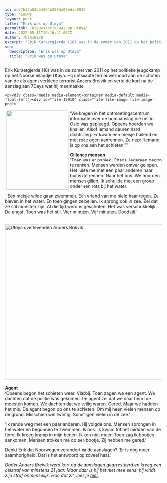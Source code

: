 ```yaml
---
id: ac57b33a52db4364b209da07edad8913
type: nieuws
layout: post
title: "Erik was op Utøya"
permalink: /nieuws/erik-was-op-utøya/
date: 2022-05-11T19:16:41.067Z
author: 7biA1WiYB
excerpt: "Erik Kursetgjerde (18) was in de zomer van 2011 op het politieke jeugdkamp op het Noorse eilandje Utøya. Hij ontsnapte ternauwernood aan de schoten van de als agent verklede terrorist Anders Breivik en vertelde kort na de aanslag aan 7Days wat hij meemaakte.  "
seo:
  description: "Erik was op Utøya"
  title: "Erik was op Utøya"
---
```

Erik Kursetgjerde (18) was in de zomer van 2011 op het politieke jeugdkamp op het Noorse eilandje Utøya. Hij ontsnapte ternauwernood aan de schoten van de als agent verklede terrorist Anders Breivik en vertelde kort na de aanslag aan 7Days wat hij meemaakte.  

    <p><div class="media media-element-container media-default media-float-left"><div id="file-17910" class="file file-image file-image-png">

        
  
  <div class="content">
    <img title="Erik Kursetgjerde " height="500" width="389" style="float: left; width: 198px; height: 255px; margin-left: 5px; margin-right: 5px;" class="media-element file-default" src="https://7dagen.netlify.app/sites/default/files/erik2.png" alt="">  </div>

  
</div>
</div>
<p>‘We kregen in het ontmoetingscentrum informatie over de bomaanslag die net in Oslo was gepleegd. Opeens hoorden we knallen. Alsof iemand deuren hard dichtsloeg. Er kwam een meisje huilend en met rode ogen aanrennen. Ze riep: “Iemand is op ons aan het schieten!”'</p>
<p><strong>Gillende mensen</strong><br>'Toen was er paniek. Chaos. Iedereen begon te rennen. Mensen werden omver gelopen. Het lukte me met een paar anderen naar buiten te rennen. Naar het bos. We hoorden mensen gillen. Ik schuilde met een groep onder een rots bij het water.</p>
<p> 'Een meisje wilde gaan zwemmen. Een vriend van me hield haar tegen. Ze bleven in het water. En toen gingen ze bellen. Ik sprong ook in zee. Zei dat ze stil moesten zijn. Al die tijd werd er geschoten. Het was verschrikkelijk. De angst. Toen was het stil. Vier minuten. Vijf minuten. Doodstil.’<br> <br><div class="media media-element-container media-default"><div id="file-17922" class="file file-image file-image-jpeg">

        
  
  <div class="content">
    <img alt="Utøya overlevenden Anders Breivik" title="Overlevenden van de aanslag op Otøya troosten elkaar  Foto EPA" height="500" width="850" class="media-element file-default" src="https://7dagen.netlify.app/sites/default/files/utoya%201.jpg">  </div>

  
</div>
</div><br><strong>Agent</strong><br>‘Opeens begon het schieten weer. Vlakbij. Toen zagen we een agent. We dachten dat de politie was gekomen. De agent zei dat we naar hem toe moesten komen. We dachten dat we veilig waren. Gered. Maar we hadden het mis. De agent begon op ons te schieten. Om mij heen vielen mensen op de grond. Misschien wel twintig. Sommigen vielen in de zee.'
<p>'Ik rende weg met een paar anderen. Hij volgde ons. Mensen sprongen in het water en begonnen te zwemmen. Ik ook. Ik kwam tot het midden van de fjord. Ik kreeg kramp in mijn benen. Ik kon niet meer. Toen zag ik bootjes aankomen. Mensen trokken me op een bootje. Zij hebben me gered.’</p>
<p>Denkt Erik dat Noorwegen verandert na de aanslagen? ‘Er is nog meer saamhorigheid. Dat is het antwoord op zoveel haat.’</p>
<p><em>Dader Anders Breivik werd kort na de aanslagen gearresteerd en kreeg een celstraf van minstens 21 jaar. Maar daar is hij het niet mee eens: hij vindt zijn straf onmenselijk. Hoe dat zit, lees je <a href="https://7dagen.netlify.app/nieuws/vindt-de-rechter-breiviks-celstraf-ook-onmenselijk">hier</a>.</em></p>  
